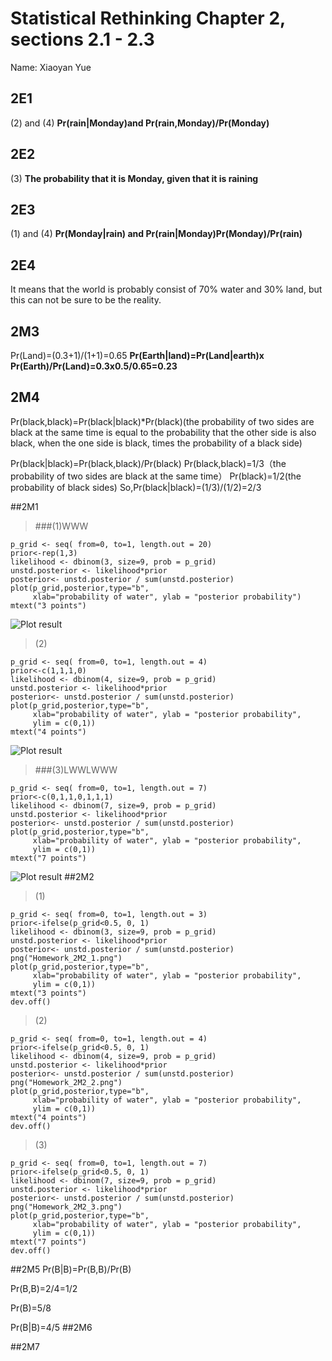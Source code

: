 # Statistical Rethinking Chapter 2, sections 2.1 - 2.3

Name: Xiaoyan Yue

## 2E1
(2) and (4)  **Pr(rain|Monday)and Pr(rain,Monday)/Pr(Monday)**

## 2E2
(3) **The probability that it is Monday, given that it is raining** 

## 2E3
(1) and (4) **Pr(Monday|rain) and Pr(rain|Monday)Pr(Monday)/Pr(rain)**

## 2E4
It means that the world is probably consist of 70% water and 30% land, but this can not be sure to be the reality.

## 2M3
Pr(Land)=(0.3+1)/(1+1)=0.65
**Pr(Earth|land)=Pr(Land|earth)x Pr(Earth)/Pr(Land)=0.3x0.5/0.65=0.23**

## 2M4

Pr(black,black)=Pr(black|black)*Pr(black)(the probability of two sides are black at the same time is equal to the probability that the other side is also black, when the one side is black, times the probability of a black side)

Pr(black|black)=Pr(black,black)/Pr(black)
Pr(black,black)=1/3（the probability of two sides are black at the same time）
Pr(black)=1/2(the probability of black sides)
So,Pr(black|black)=(1/3)/(1/2)=2/3

##2M1
>###(1)WWW
```
p_grid <- seq( from=0, to=1, length.out = 20)
prior<-rep(1,3)
likelihood <- dbinom(3, size=9, prob = p_grid)
unstd.posterior <- likelihood*prior
posterior<- unstd.posterior / sum(unstd.posterior)
plot(p_grid,posterior,type="b",
     xlab="probability of water", ylab = "posterior probability")
mtext("3 points")
```

![Plot result](https://drive.google.com/a/ucdavis.edu/file/d/0B0jaB6qWXt99QWhZd290TEpsUVU/view)

>(2)
```
p_grid <- seq( from=0, to=1, length.out = 4)
prior<-c(1,1,1,0)
likelihood <- dbinom(4, size=9, prob = p_grid)
unstd.posterior <- likelihood*prior
posterior<- unstd.posterior / sum(unstd.posterior)
plot(p_grid,posterior,type="b",
     xlab="probability of water", ylab = "posterior probability",
     ylim = c(0,1))
mtext("4 points")
```

![Plot result](https://drive.google.com/a/ucdavis.edu/file/d/0B0jaB6qWXt99UXdfUk1ncVlfQnM/view)

>###(3)LWWLWWW
```
p_grid <- seq( from=0, to=1, length.out = 7)
prior<-c(0,1,1,0,1,1,1)
likelihood <- dbinom(7, size=9, prob = p_grid)
unstd.posterior <- likelihood*prior
posterior<- unstd.posterior / sum(unstd.posterior)
plot(p_grid,posterior,type="b",
     xlab="probability of water", ylab = "posterior probability",
     ylim = c(0,1))
mtext("7 points")
```

![Plot result](https://drive.google.com/a/ucdavis.edu/file/d/0B0jaB6qWXt99S3lEekFScm1sS3M/view)
##2M2
>(1)
```
p_grid <- seq( from=0, to=1, length.out = 3)
prior<-ifelse(p_grid<0.5, 0, 1)
likelihood <- dbinom(3, size=9, prob = p_grid)
unstd.posterior <- likelihood*prior
posterior<- unstd.posterior / sum(unstd.posterior)
png("Homework_2M2_1.png")
plot(p_grid,posterior,type="b",
     xlab="probability of water", ylab = "posterior probability",
     ylim = c(0,1))
mtext("3 points")
dev.off()
```

>(2)
```
p_grid <- seq( from=0, to=1, length.out = 4)
prior<-ifelse(p_grid<0.5, 0, 1)
likelihood <- dbinom(4, size=9, prob = p_grid)
unstd.posterior <- likelihood*prior
posterior<- unstd.posterior / sum(unstd.posterior)
png("Homework_2M2_2.png")
plot(p_grid,posterior,type="b",
     xlab="probability of water", ylab = "posterior probability",
     ylim = c(0,1))
mtext("4 points")
dev.off()
```

>(3)
```
p_grid <- seq( from=0, to=1, length.out = 7)
prior<-ifelse(p_grid<0.5, 0, 1)
likelihood <- dbinom(7, size=9, prob = p_grid)
unstd.posterior <- likelihood*prior
posterior<- unstd.posterior / sum(unstd.posterior)
png("Homework_2M2_3.png")
plot(p_grid,posterior,type="b",
     xlab="probability of water", ylab = "posterior probability",
     ylim = c(0,1))
mtext("7 points")
dev.off()
```

##2M5
Pr(B|B)=Pr(B,B)/Pr(B)

Pr(B,B)=2/4=1/2

Pr(B)=5/8

Pr(B|B)=4/5
##2M6

##2M7




